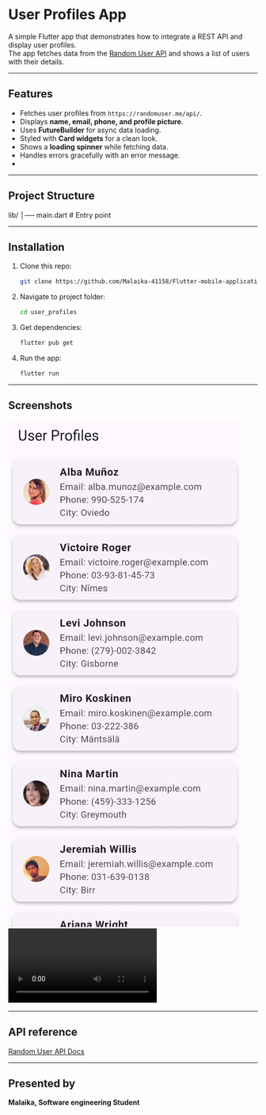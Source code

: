 # User Profiles App 

A simple Flutter app that demonstrates how to integrate a REST API and display user profiles.  
The app fetches data from the [Random User API](https://randomuser.me/) and shows a list of users with their details.

---

## Features

- Fetches user profiles from `https://randomuser.me/api/`.
- Displays **name, email, phone, and profile picture**.
- Uses **FutureBuilder** for async data loading.
- Styled with **Card widgets** for a clean look.
- Shows a **loading spinner** while fetching data.
- Handles errors gracefully with an error message.
- 
---

## Project Structure

lib/
│── main.dart           # Entry point

---

## Installation

1. Clone this repo:
    ```bash
   git clone https://github.com/Malaika-41158/Flutter-mobile-application/tree/main/Beginner/user_profiles
2. Navigate to project folder:
    ```bash
   cd user_profiles
3. Get dependencies:
    ```bash
   flutter pub get
4. Run the app:
    ```bash
   flutter run

---

## Screenshots

![App UI](assets/app-ui.jpg)
![Demo](assets/demo.mp4)

---

## API reference

[Random User API Docs](https://randomuser.me/)

---

## Presented by
**Malaika, Software engineering Student**